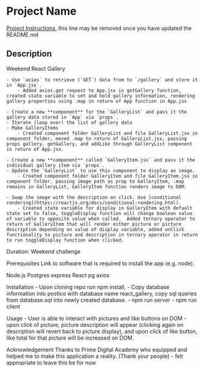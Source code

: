 # Project Name

[Project Instructions](./INSTRUCTIONS.md), this line may be removed once you have updated the README.md

## Description

Weekend React Gallery

    - Use `axios` to retrieve (`GET`) data from to `/gallery` and store it in `App.jsx`.
        - Added axios.get request to App.jsx in getGallery function, created state variable to set and hold gallery information, rendering gallery properties using .map in return of App function in App.jsx

    - Create a new **component** for the `GalleryList` and pass it the gallery data stored in `App` via `props`.
    - Iterate (loop over) the list of gallery data
    - Make GalleryItems
        - Created component folder GalleryList and file GalleryList.jsx in component folder, moved .map to return of GalleryList.jsx, passing props gallery, getGallery, and addLike through GalleryList component in return of App.jsx.

    - Create a new **component** called `GalleryItem.jsx` and pass it the individual gallery item via `props`. 
    - Update the `GalleryList` to use this component to display an image.
        - Created component folder GalleryItem and file GalleryItem.jsx in component folder, passing image path as prop to GalleryItem, .map remains in GalleryList, GalleryItem function renders image to DOM.

    - Swap the image with the description on click. Use [conditional rendering](https://reactjs.org/docs/conditional-rendering.html).
        - Created state variable for display in GalleryItem with default state set to false, toggleDisplay function will change boolean value of variable to opposite value when called.  Added ternary operator to return of GalleryItem that will render either picture or picture description depending on value of display variable, added onClick functionality to picture and description in ternary operator in return to run toggleDisplay function when clicked.


Duration: Weekend challenge

Prerequisites
Link to software that is required to install the app (e.g. node).

Node.js
Postgres
express
React
pg
axios

Installation
    - Upon cloning repo run npm install, 
    - Copy database information into postico with database name react_gallery, copy sql queries from database.sql into newly created database.
    - npm run server
    - npm run client

Usage
    - User is able to interact with pictures and like buttons on DOM - upon click of picture, picture description will appear (clicking again on description will revert back to picture display), and upon click of like button, like total for that picture will be increased on DOM.


Acknowledgement
Thanks to Prime Digital Academy who equipped and helped me to make this application a reality. (Thank your people) - felt appropriate to leave this be for now

